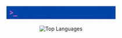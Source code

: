 <p align="center"><img src="https://github.com/john-fotis/john-fotis/blob/master/intro.gif?raw=true" width = 60%></p>

<!--
<p align="center"> <img src="https://github-readme-stats-john-fotis.vercel.app/api?username=john-fotis&custom_title=My Github Stats&count_private=true&show_icons=true&hide=prs,issues&theme=cobalt" alt="GitHub stats" width = 60% />
-->

<p align="center"> <img src="https://github-readme-stats-john-fotis.vercel.app/api/top-langs/?username=john-fotis&layout=compact&theme=cobalt&langs_count=6&exclude_repo=john-fotis,john-fotis.github.io,github-readme-stats,Database-design-and-usage" alt="Top Languages" width = 60% />

<!--
<div align = "center">
  <span><img src="https://visitor-badge.glitch.me/badge?page_id=john-fotis.visitor-badge&left_color=grey&right_color=green&left_text=Visitors" alt = "Visitors Badge" /></span>
  <span>
    <a href="https://www.linkedin.com/in/john-fotis/?locale=en_US">
      <img alt="John Fotis | LinkedIn" width="20px" src="https://raw.githubusercontent.com/peterthehan/peterthehan/master/assets/linkedin.svg" />
    </a>
  </span>
</div>
-->
